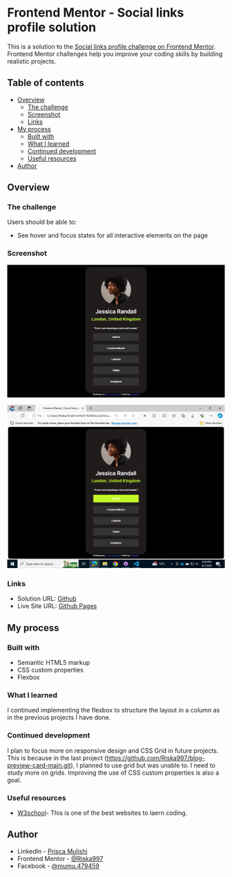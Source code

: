 # Frontend Mentor - Social links profile solution

This is a solution to the [Social links profile challenge on Frontend Mentor](https://www.frontendmentor.io/challenges/social-links-profile-UG32l9m6dQ). Frontend Mentor challenges help you improve your coding skills by building realistic projects. 

## Table of contents

- [Overview](#overview)
  - [The challenge](#the-challenge)
  - [Screenshot](#screenshot)
  - [Links](#links)
- [My process](#my-process)
  - [Built with](#built-with)
  - [What I learned](#what-i-learned)
  - [Continued development](#continued-development)
  - [Useful resources](#useful-resources)
- [Author](#author)


## Overview

### The challenge

Users should be able to:

- See hover and focus states for all interactive elements on the page

### Screenshot

![assets/images/screenshot.jpeg](assets/images/screenshot.jpeg)

![alt text](screenshot-hover.png)

### Links

- Solution URL: [Github](https://github.com/Riska997/social-links-profile-main.git)
- Live Site URL: [Github Pages](https://riska997.github.io/social-links-profile-main/)

## My process

### Built with

- Semantic HTML5 markup
- CSS custom properties
- Flexbox


### What I learned

I continued implementing the flexbox to structure the layout in a column as in the previous projects I have done.

### Continued development

I plan to focus more on responsive design and CSS Grid in future projects. This is because in the last project (https://github.com/Riska997/blog-preview-card-main.git), I planned to use grid but was unable to. I need to study more on grids. Improving the use of CSS custom properties is also a goal.

### Useful resources

- [W3school](https://www.w3schools.com/)- This is one of the best websites to laern coding.


## Author

- LinkedIn - [ Prisca Mulishi](https://github.com/Riska997/huddle-landing-page-with-alternating-feature-blocks-master/blob/main/www.linkedin.com/in/prisca-mulishi-3994702a2)
- Frontend Mentor - [@Riska997](https://www.frontendmentor.io/profile/Riska997)
- Facebook - [ @mumu.479459](https://www.facebook.com/mumu.479459/)




